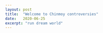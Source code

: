 ```yaml
---
layout: post
title:  "Welcome to Chinmoy controversies"
date:   2020-06-25
excerpt: "run dream world"
---
```

